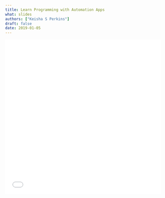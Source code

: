 ```yaml
---
title: Learn Programming with Automation Apps
what: slides
authors: ["Keisha S Perkins"]
draft: false
date: 2019-01-05
---
```

<iframe src="//slides.com/kayesspea/deck-3/embed" style="width: 100%; min-height:500px" scrolling="no" frameborder="0" webkitallowfullscreen mozallowfullscreen allowfullscreen></iframe>